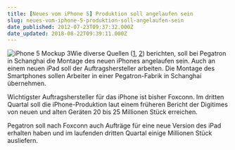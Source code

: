 ```yaml
---
title: [Neues vom iPhone 5] Produktion soll angelaufen sein
slug: neues-vom-iphone-5-produktion-soll-angelaufen-sein
date_published: 2012-07-23T09:37:32.000Z
date_updated: 2018-08-22T09:39:11.000Z
---
```


![iPhone 5 Mockup 3](//picdump.thafaker.de/2012/02/images-4-125x125.jpg)Wie diverse Quellen ([1](http://www.digitimes.com/news/a20120722PD200.html), [2](http://www.golem.de/news/pegatron-produktion-des-neuen-iphones-soll-angelaufen-sein-1207-93358.html)) berichten, soll bei Pegatron in Schanghai die Montage des neuen iPhones angelaufen sein. Auch an einem neuen iPad soll der Auftragshersteller arbeiten. Die Montage des Smartphones sollen Arbeiter in einer Pegatron-Fabrik in Schanghai übernehmen.

Wichtigster Auftragshersteller für das iPhone ist bisher Foxconn. Im dritten Quartal soll die iPhone-Produktion laut einem früheren Bericht der Digitimes von neuen und alten Geräten 20 bis 25 Millionen Stück erreichen.

Pegatron soll nach Foxconn auch Aufträge für eine neue Version des iPad erhalten haben und im laufenden dritten Quartal einige Millionen Stück ausliefern.
